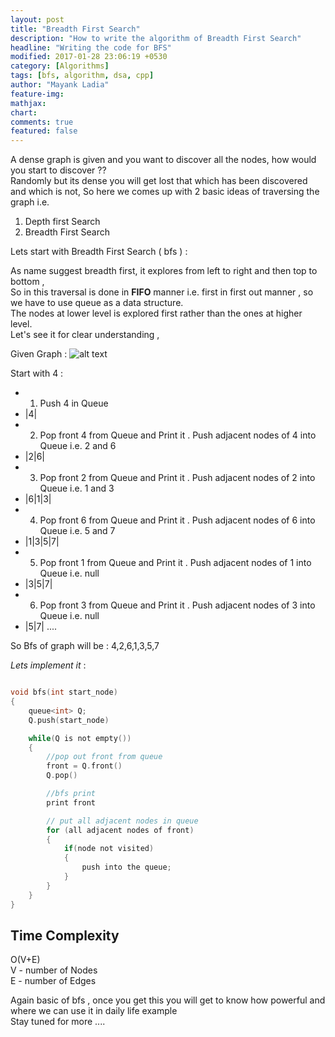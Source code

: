 ```yaml
---
layout: post
title: "Breadth First Search"
description: "How to write the algorithm of Breadth First Search"
headline: "Writing the code for BFS"
modified: 2017-01-28 23:06:19 +0530
category: [Algorithms]
tags: [bfs, algorithm, dsa, cpp]
author: "Mayank Ladia"
feature-img: 
mathjax: 
chart: 
comments: true
featured: false
---
```



A dense graph is given and you want to discover all the nodes, how would you start to discover ??<br>
Randomly but its dense you will get lost that which has been discovered and which is not, So here we comes up with 2 basic ideas of traversing the graph i.e. <br>
1) Depth first Search<br>
2) Breadth First Search<br>


Lets start with Breadth First Search ( bfs ) : <br>

As name suggest breadth first, it explores from left to right and then top to bottom ,<br>
So in this traversal is done in **FIFO** manner i.e. first in first out manner , so we have to use queue as a data structure.<br>
The nodes at lower level is explored first rather than the ones at higher level. <br>
Let's see it for clear understanding ,

Given Graph :
![alt text](https://www.google.co.in/url?sa=i&rct=j&q=&esrc=s&source=images&cd=&cad=rja&uact=8&ved=0ahUKEwj_sonqtNbQAhXDqo8KHYX0ATUQjRwIBw&url=http%3A%2F%2Fwww.cs.cornell.edu%2Fcourses%2Fcs312%2F2004fa%2Flectures%2Flecture14.htm&psig=AFQjCNGeak1ZXIzujzh4VqXB8BZl6AG52w&ust=1480798996894175)

Start with 4 :

- 1) Push 4 in Queue
-   |4|
- 2) Pop front 4 from Queue and Print it . Push adjacent nodes of 4 into Queue i.e. 2 and 6
-   |2|6|
- 3) Pop front 2 from Queue and Print it . Push adjacent nodes of 2 into Queue i.e. 1 and 3
-   |6|1|3|
- 4) Pop front 6 from Queue and Print it . Push adjacent nodes of 6 into Queue i.e. 5 and 7
-   |1|3|5|7|
- 5) Pop front 1 from Queue and Print it . Push adjacent nodes of 1 into Queue i.e. null
-   |3|5|7|
- 6) Pop front 3 from Queue and Print it . Push adjacent nodes of 3 into Queue i.e. null
-   |5|7| ....

So Bfs of graph will be : 4,2,6,1,3,5,7


*Lets implement it* :



```c

void bfs(int start_node)
{
	queue<int> Q;
	Q.push(start_node)

	while(Q is not empty())
	{
		//pop out front from queue
		front = Q.front()
		Q.pop()

		//bfs print
		print front

		// put all adjacent nodes in queue
		for (all adjacent nodes of front)
		{
			if(node not visited)
			{
				push into the queue;
			}
		}
	}
}

```


## Time Complexity
O(V+E)	<br>
V - number of Nodes <br>
E - number of Edges <br>



Again basic of bfs , once you get this you will get to know how powerful and where we can use it in daily life example<br>
Stay tuned for more .... <br>
